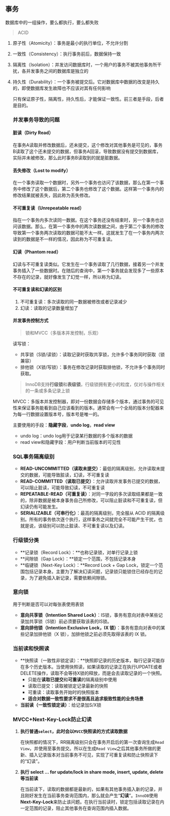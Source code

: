 ## 事务

数据库中的一组操作，要么都执行，要么都失败

> ACID

1. 原子性（Atomicity）：事务是最小的执行单位，不允许分割

2. 一致性（Consistency）：执行事务前后，数据保持一致

3. 隔离性（Isolation）：并发访问数据库时，一个用户的事务不被其他事务所干扰，各并发事务之间的数据库是独立的

4. 持久性（Durability）：一个事务被提交后。它对数据库中数据的改变是持久的，即使数据库发生故障也不应该对其有任何影响

   只有保证原子性，隔离性，持久性后，才能保证一致性。前三者是手段，后者是目的。

   ### 并发事务导致的问题

   #### 脏读（Dirty Read）

   在事务A读取并修改数据后，还未提交，这个修改对其他事务是可见的，事务B读取了这个还未提交的数据，但事务A回滚，导致数据没有提交到数据库，实际并未被修改，那么此时事务B读取到的就是脏数据。

   #### 丢失修改（Lost to modify）

   在一个事务读取一个数据时，另外一个事务也访问了该数据，那么在第一个事务中修改了这个数据后，第二个事务也修改了这个数据。这样第一个事务内的修改结果就被丢失，因此称为丢失修改。

   #### 不可重复读（Unrepeatable read）

   指在一个事务内多次读同一数据。在这个事务还没有结束时，另一个事务也访问该数据。那么，在第一个事务中的两次读数据之间，由于第二个事务的修改导致第一个事务两次读取的数据可能不太一样。这就发生了在一个事务内两次读到的数据是不一样的情况，因此称为不可重复读。

   #### 幻读（Phantom read）

   幻读与不可重复读类似。它发生在一个事务读取了几行数据，接着另一个并发事务插入了一些数据时。在随后的查询中，第一个事务就会发现多了一些原本不存在的记录，就好像发生了幻觉一样，所以称为幻读。

   #### 不可重复读和幻读的区别

   1. 不可重复读：多次读取的同一数据被修改或者记录减少
   2. 幻读：读取的记录数量增加了

   #### 并发事务控制方式

   > 锁和MVCC（多版本并发控制，乐观）

   读写锁：

   - 共享锁（S锁/读锁）：读取记录时获取共享锁，允许多个事务同时获取（锁兼容）
   - 排他锁（X锁/写锁）：事务在修改记录时获取排他锁，不允许多个事务同时获取。

   > InnoDB支持**行级锁**和**表级锁**，行级锁拥有更小的粒度，仅对与操作相关的一条或多条记录上锁

   MVCC：多版本并发控制器，即对一份数据会存储多个版本，通过事务的可见性来保证事务能看到自己应该看到的版本。通常会有一个全局的版本分配器来为每一行数据设置版本号，版本号是唯一的。

   主要使用的手段：**隐藏字段**，**undo log**，**read view**

   - undo log：undo log用于记录某行数据的多个版本的数据
   - read view和隐藏字段：用户判断当前版本的可见性

   ### SQL事务隔离级别

   - **READ-UNCOMMITTED（读取未提交）**：最低的隔离级别，允许读取未提交的数据，可能导致脏读，幻读，不可重复读
   - **READ-COMMITTED（读取已提交）**：允许读取并发事务已提交的数据，可以阻止脏读，可能导致幻读，不可重复读
   - **REPEATABLE-READ（可重复读）**：对同一字段的多次读取结果都是一致的，除非数据是被本身事务自己所修改，可以阻止脏读和不可重复读，但幻读仍有可能发生。
   - **SERIALIZABLE（可串行化）**：最高的隔离级别，完全服从 ACID 的隔离级别。所有的事务依次逐个执行，这样事务之间就完全不可能产生干扰，也就是说，该级别可以防止脏读、不可重复读以及幻读。

   ### 行级锁分类

   - **记录锁（Record Lock）：**也称记录锁，对单行记录上锁
   - **间隙锁（Gap Lock）：**锁定一个范围，不包括记录本身
   - **临键锁（Next-Key Lock）：**Record Lock + Gap Lock，锁定一个范围包括记录本身。主要为了解决幻读问题，记录锁只能锁住已经存在的记录，为了避免插入新记录，需要依赖间隙锁。

   ### 意向锁
   
   用于判断是否可以对每张表使用表锁
   
   - **意向共享锁（Intention Shared Lock）**：IS锁，事务有意向对表中某些记录加共享锁（S锁）前必须要获取该表的IS锁。
   - **意向排他锁（Intention Exclusive Lock，IX 锁）**：事务有意向对表中的某些记录加排他锁（X 锁），加排他锁之前必须先取得该表的 IX 锁。
   
   ### 当前读和快照读
   
   - **快照读（一致性非锁定读）：**快照即记录的历史版本，每行记录可能存在多个历史版本。当使用快照读，如果读取的记录正在执行UPDATE或者DELETE操作，读取不会等待X锁的释放，而是会去读取记录的一个快照。
     - 只能在**读取已提交**和**可重读**的隔离级别中使用
     - 读取已提交：读取被锁定记录最新的快照
     - 可重读：读取事务开始时的快照版本
     - **适合对数据一致性要求不是很高且追求极致性能的业务场景**
   - **当前读（一致性锁定读）**：给记录加S/X锁
   
   ### MVCC+Next-Key-Lock防止幻读
   
   1. **执行普通`select`，此时会以`MVCC`快照读的方式读取数据**
   
      在快照都的情况下，RR隔离级别只会在事务开启后的第一次查询生成`Read View`，并使用至事务提交。所以在生成`Read View`之后其他事务所做的更新、插入记录版本对当前事务不可见，实现了可重复读和防止快照读下的“幻读”。
   
   2. **执行 select ... for update/lock in share mode, insert, update, delete等当前读**
   
      在当前读下，读取的数据都是最新的，如果有其他事务插入新的记录，并且刚好发生在当前事务查询范围内，那么就会产生“**幻读**”。`InnoDB`使用**Next-Key-Lock**来防止该问题。在执行当前读时，锁定包括读取记录在内一定范围的记录，阻止其他事务在查询范围内插入数据。